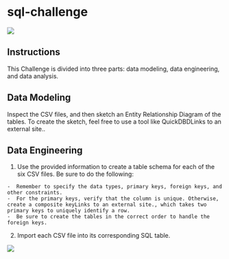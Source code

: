 # sql-challenge
<img src="https://capsule-render.vercel.app/api?type=waving&color=BDBDC8&height=150&section=header" />

## Instructions
This Challenge is divided into three parts: data modeling, data engineering, and data analysis.

## Data Modeling
Inspect the CSV files, and then sketch an Entity Relationship Diagram of the tables. To create the sketch, feel free to use a tool like QuickDBDLinks to an external site..

## Data Engineering
  1.  Use the provided information to create a table schema for each of the six CSV files. Be sure to do the following:
     
    -  Remember to specify the data types, primary keys, foreign keys, and other constraints.
    -  For the primary keys, verify that the column is unique. Otherwise, create a composite keyLinks to an external site., which takes two primary keys to uniquely identify a row.
    -  Be sure to create the tables in the correct order to handle the foreign keys.

  2.  Import each CSV file into its corresponding SQL table.

<img src="https://capsule-render.vercel.app/api?type=waving&color=BDBDC8&height=150&section=footer" />
